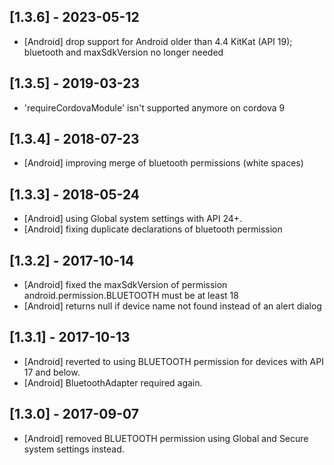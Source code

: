 ## [1.3.6] - 2023-05-12
- [Android] drop support for Android older than 4.4 KitKat (API 19); bluetooth and maxSdkVersion no longer needed

## [1.3.5] - 2019-03-23
- 'requireCordovaModule' isn't supported anymore on cordova 9

## [1.3.4] - 2018-07-23
- [Android] improving merge of bluetooth permissions (white spaces)

## [1.3.3] - 2018-05-24
- [Android] using Global system settings with API 24+.
- [Android] fixing duplicate declarations of bluetooth permission

## [1.3.2] - 2017-10-14
- [Android] fixed the maxSdkVersion of permission android.permission.BLUETOOTH must be at least 18
- [Android] returns null if device name not found instead of an alert dialog

## [1.3.1] - 2017-10-13
- [Android] reverted to using BLUETOOTH permission for devices with API 17 and below.
- [Android] BluetoothAdapter required again.

## [1.3.0] - 2017-09-07
- [Android] removed BLUETOOTH permission using Global and Secure system settings instead.

